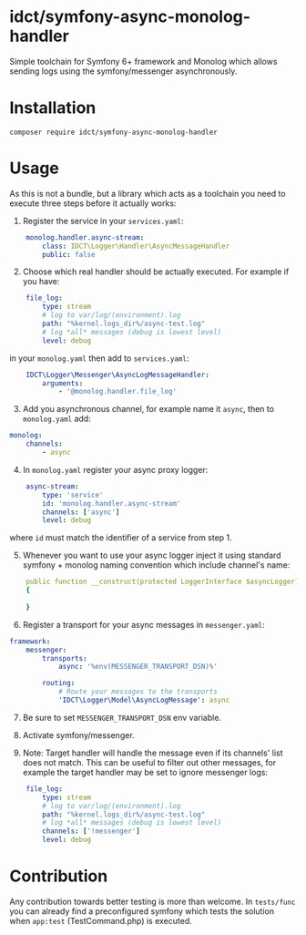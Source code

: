 idct/symfony-async-monolog-handler
==================================

Simple toolchain for Symfony 6+ framework and Monolog which allows sending logs using the symfony/messenger asynchronously.

# Installation
```
composer require idct/symfony-async-monolog-handler
```

# Usage

As this is not a bundle, but a library which acts as a toolchain you need to execute three steps before it actually works:

1. Register the service in your `services.yaml`:
```yaml
    monolog.handler.async-stream:
        class: IDCT\Logger\Handler\AsyncMessageHandler
        public: false
```

2. Choose which real handler should be actually executed. For example if you have:

```yaml
    file_log:
        type: stream
        # log to var/log/(environment).log
        path: "%kernel.logs_dir%/async-test.log"
        # log *all* messages (debug is lowest level)
        level: debug
```

in your `monolog.yaml` then add to `services.yaml`:

```yaml
    IDCT\Logger\Messenger\AsyncLogMessageHandler:
        arguments:
            - '@monolog.handler.file_log'
```

3. Add you asynchronous channel, for example name it `async`, then to `monolog.yaml` add:

```yaml
monolog:
    channels:
        - async
```

4. In `monolog.yaml` register your async proxy logger:

```yaml
    async-stream:
        type: 'service'
        id: 'monolog.handler.async-stream'
        channels: ['async']
        level: debug
```

where `id` must match the identifier of a service from step 1.

5. Whenever you want to use your async logger inject it using standard symfony + monolog naming convention which include channel's name:

```yaml
    public function __construct(protected LoggerInterface $asyncLogger)
    {
        
    }
```

6. Register a transport for your async messages in `messenger.yaml`:

```yaml
framework:
    messenger:
        transports:
            async: '%env(MESSENGER_TRANSPORT_DSN)%'

        routing:
            # Route your messages to the transports
            'IDCT\Logger\Model\AsyncLogMessage': async
```

7. Be sure to set `MESSENGER_TRANSPORT_DSN` env variable.

8. Activate symfony/messenger.

9. Note: Target handler will handle the message even if its channels' list does not match. This can be useful to filter out other messages, for example the target handler may be set to ignore messenger logs:
```yaml
    file_log:
        type: stream
        # log to var/log/(environment).log
        path: "%kernel.logs_dir%/async-test.log"
        # log *all* messages (debug is lowest level)
        channels: ['!messenger']
        level: debug
```

# Contribution

Any contribution towards better testing is more than welcome. In `tests/func` you can already find a preconfigured symfony which tests the solution when `app:test` (TestCommand.php) is executed.